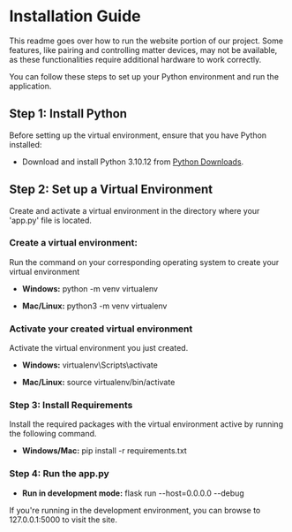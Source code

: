 # Installation Guide

This readme goes over how to run the website portion of our project. Some features, like pairing and controlling matter devices, may not be available, as these functionalities require additional hardware to work correctly.

You can follow these steps to set up your Python environment and run the application.

## Step 1: Install Python

Before setting up the virtual environment, ensure that you have Python installed:

- Download and install Python 3.10.12 from [Python Downloads](https://www.python.org/downloads/).

## Step 2: Set up a Virtual Environment

Create and activate a virtual environment in the directory where your 'app.py' file is located.

### Create a virtual environment:

Run the command on your corresponding operating system to create your virtual environment

- **Windows:** python -m venv virtualenv
	
- **Mac/Linux:** python3 -m venv virtualenv


### Activate your created virtual environment

Activate the virtual environment you just created.

- **Windows:** virtualenv\Scripts\activate
	
- **Mac/Linux:** source virtualenv/bin/activate


### Step 3: Install Requirements

Install the required packages with the virtual environment active by running the following command.

- **Windows/Mac:** pip install -r requirements.txt

### Step 4: Run the app.py 

- **Run in development mode:** flask run --host=0.0.0.0 --debug

If you're running in the development environment, you can browse to 127.0.0.1:5000 to visit the site.
